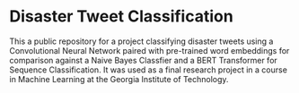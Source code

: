 # Disaster Tweet Classification
This a public repository for a project classifying disaster tweets using a Convolutional Neural Network paired with pre-trained word embeddings for comparison against a Naive Bayes Classfier and a BERT Transformer for Sequence Classification. It was used as a final research project in a course in Machine Learning at the Georgia Institute of Technology.
